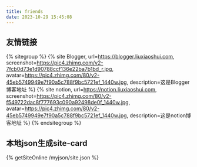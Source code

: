 ```yaml
---
title: friends
date: 2023-10-29 15:45:08
---
```

## 友情链接
  <!---->
{% sitegroup %}
    {% site Blogger, url=https://blogger.liuxiaoshui.com, screenshot=https://pic4.zhimg.com/v2-7fcb0d73e1d90788ccf136e22ba7b1bd_r.jpg, avatar=https://pic4.zhimg.com/80/v2-45eb5749949e7f90a5c788f9bc5721ef_1440w.jpg, description=这是Blogger博客地址 %}
	{% site notion, url=https://notion.liuxiaoshui.com, screenshot=https://pic4.zhimg.com/80/v2-f549722dac8f777693c090a92498de0f_1440w.jpg, avatar=https://pic4.zhimg.com/80/v2-45eb5749949e7f90a5c788f9bc5721ef_1440w.jpg, description=这是notion博客地址 %}
{% endsitegroup %}

## 本地json生成site-card
{% getSiteOnline /myjson/site.json %}


